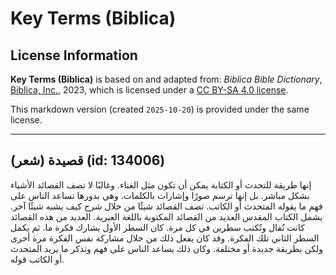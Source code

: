 # Key Terms (Biblica)

## License Information

**Key Terms (Biblica)** is based on and adapted from: _Biblica Bible Dictionary_, [Biblica, Inc.](https://www.biblica.com/), 2023, which is licensed under a [CC BY-SA 4.0 license](https://creativecommons.org/licenses/by-sa/4.0/legalcode.en).

This markdown version (created `2025-10-20`) is provided under the same license.



--------------------------------

## قصيدة (شعر) (id: 134006)

إنها طريقة للتحدث أو الكتابة يمكن أن تكون مثل الغناء. وغالبًا لا تصف القصائد الأشياء بشكل مباشر. بل إنها ترسم صورًا وإشارات بالكلمات. وهي بدورها تساعد الناس على فهم ما يقوله المتحدث أو الكاتب. تصف القصائد شيئًا من خلال شرح كيف يشبه شيئًا آخر. يشمل الكتاب المقدس العديد من القصائد المكتوبة باللغة العبرية. العديد من هذه القصائد كانت تُقال وتُكتب سطرين في كل مرة. كان السطر الأول يشارك فكرة ما. ثم يكمل السطر الثاني تلك الفكرة. وقد كان يفعل ذلك من خلال مشاركة نفس الفكرة مرة أخرى ولكن بطريقة جديدة أو مختلفة. وكان ذلك يساعد الناس على فهم وتذكر ما يريد المتحدث أو الكاتب قوله.


